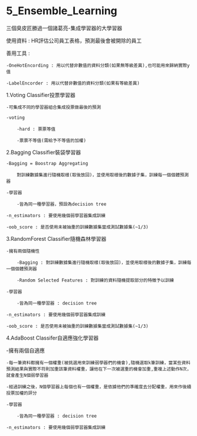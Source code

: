# 5_Ensemble_Learning
三個臭皮匠勝過一個諸葛亮-集成學習器的大學習器

使用資料 : HR評估公司員工表格，預測最後會被開除的員工

善用工具 : 
	
	-OneHotEncording : 用以代替非數值的資料分類(如果無等級差異),也可能用來歸納實際y值

	-LabelEncorder : 用以代替非數值的資料分類(如果有等級差異)


1.Voting Classifier投票學習器

	-可集成不同的學習器組合集成投票做最後的預測
	
	-voting
	
		-hard : 票票等值
		
		-票票不等值(需給予不等值的加權)


2.Bagging Classifier裝袋學習器

	-Bagging = Boostrap Aggregating
	
		對訓練數據集進行隨機取樣(取後放回)，並使用取樣後的數據子集，訓練每一個個體預測器
	
	-學習器

		-皆為同一種學習器，預設為decision tree

	-n_estimators : 要使用幾個弱學習器集成訓練

	-oob_score : 是否使用未被抽重的訓練數據集當成測試數據集(~1/3)
		
		


3.RandomForest Classifier隨機森林學習器
	
	-擁有兩個隨機性
	
		-Bagging : 對訓練數據集進行隨機取樣(取後放回)，並使用取樣後的數據子集，訓練每一個個體預測器
		
		-Random Selected Features : 對訓練的資料隨機提取部分的特徵予以訓練
		
	-學習器

		-皆為同一種學習器 : decision tree
	
	-n_estimators : 要使用幾個弱學習器集成訓練

	-oob_score : 是否使用未被抽重的訓練數據集當成測試數據集(~1/3)
	

4.AdaBoost Classifer自適應強化學習器

-擁有兩個自適應

	-每一筆資料都擁有一個權重(被挑選用來訓練弱學器們的機會),隨機選取k筆訓練，當某些資料預測結果與實際不符則加重該筆資料權重，讓他在下一次被選重的機會加重,重複上述動作N次，就會產生N個弱學習器

	-經過訓練之後，N個學習器上每個也有一個權重，是依據他們的準確度去分配權重，用來作後續投票加權的評分
	
	-學習器

		-皆為同一種學習器 : decision tree
	
	-n_estimators : 要使用幾個弱學習器集成訓練
	




